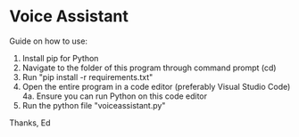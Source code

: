 # Voice Assistant

Guide on how to use:

1. Install pip for Python
2. Navigate to the folder of this program through command prompt (cd)
3. Run "pip install -r requirements.txt"
4. Open the entire program in a code editor (preferably Visual Studio Code)
  4a. Ensure you can run Python on this code editor
5. Run the python file "voiceassistant.py"


Thanks, 
Ed 
